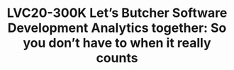 ---
categories:
- lvc20
description: 'Slack channel to chat with Jose: https://linaroconnect.slack.com/archives/C01BK2GK89X<br><br>Lord
  Kelvin said "if you can''t measure it, you cannot improve it". That may only be
  partially true. Instead, I reckon we must understand measurements and their context
  to comprehend what is going. In the context of software development, this would
  mean that we must measure the who, what, when, and how related to software development
  processes, but also know the context around this data to be able to answer the questions
  that allow managers to drive projects to their goals. I call it the “measurements
  in context” principle.<br><br>This talk demonstrates this principle with humor by
  looking at Linaro’s projects. Let’s explore together what the software development
  analytics data shows us about Linaro’s open source projects. Then, let’s guess at
  what this could be telling us if we had no idea about Linaro. Finally, let’s apply
  the “measurements in context” principle to get sensible insights.<br><br>This fun
  talk does not intend to answer real questions about Linaro, however, it does show
  in an approachable and memorable way how to do analytics on open source software.
  We will stumble in this presentation together over common problems only so you don’t
  have to do it when it really matters. Lessons learned from the CHAOSS project will
  also provide a solid foundation from which you can build your own analysis.<br><br>During
  this talk, I will present an approach to drive your software development using data
  from both strategical and tactical points of view. Everything will rely on existing
  free, open source tools and knowledge from communities like CHAOSS (Community Health
  Analytics for Open Source Software) and InnerSource Commons.'
image: /assets/images/featured-images/lvc20/LVC20-300K.png
session_id: LVC20-300K
session_room: '[Track 1] IoT/Edge/Embedded'
session_slot:
  end_time: 2020-09-24 15:40
  start_time: 2020-09-24 15:15
session_speakers:
- speaker_bio: Manrique is the CEO and shareholder in Bitergia and a free, libre,
    open source software development communities passionate. He is a graduate Industrial
    Engineer with research and development experience from the Technological Center
    for Computer Science and Communications of the Principality of Asturias (CTIC),
    W3C working groups, Ándago Engineering, and Continua Health Alliance. Former executive
    director of the Spanish Open Source Enterprises Association (ASOLIF), and expert
    consultant for the Spanish National Open Source Reference Center (CENATIC).&lt;br
    /&gt; &lt;br /&gt; Involved in several communities related to free, libre, open
    source software he is currently active in GrimoireLab and CHAOSS (Community Health
    Analytics for Open Source Software). He has been recognized as AWS Data Hero and
    GitLab Community Hero.&lt;br /&gt; &lt;br /&gt; You can reach him on Twitter as
    @jsmanrique, and when he is not online he loves to spend time with his family
    and surfing.
  speaker_company: Bitergia
  speaker_image: http://avatars.sched.co/b/65/11406425/avatar.jpg.320x320px.jpg?986
  speaker_name: Jose Manrique López de la Fuente
  speaker_position: Bitergia, CEO
  speaker_role: speaker
session_track: Open Source Development
tag: session
tags: Open Source Development
title: 'LVC20-300K Let’s Butcher Software Development Analytics together: So you don’t
  have to when it really counts'
amazon_s3_presentation_url: https://static.linaro.org/connect/lvc20/presentations/LVC20-300K-0.pdf
amazon_s3_video_url: https://static.linaro.org/connect/lvc20/videos/lvc20-300k.mp4
---